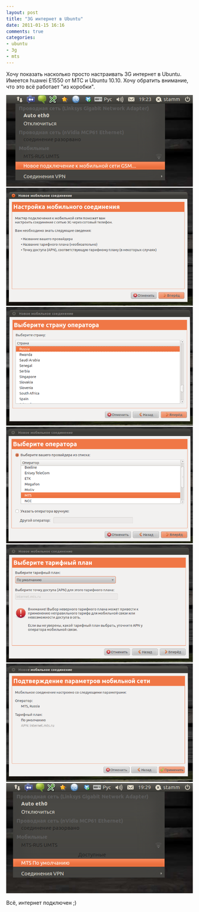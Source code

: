 ```yaml
---
layout: post
title: "3G интернет в Ubuntu"
date: 2011-01-15 16:16
comments: true
categories: 
- ubuntu
- 3g
- mts
---
```


Хочу показать насколько просто настраивать 3G интернет в Ubuntu. Имеется huawei E1550 от МТС и Ubuntu 10.10. Хочу обратить внимание, что это всё работает "из коробки".

![3g-internet-in-ubuntu](/images/3g-internet-in-ubuntu/3g-1.png)
![3g-internet-in-ubuntu](/images/3g-internet-in-ubuntu/3g-2.png)
![3g-internet-in-ubuntu](/images/3g-internet-in-ubuntu/3g-3.png)
![3g-internet-in-ubuntu](/images/3g-internet-in-ubuntu/3g-4.png)
![3g-internet-in-ubuntu](/images/3g-internet-in-ubuntu/3g-5.png)
![3g-internet-in-ubuntu](/images/3g-internet-in-ubuntu/3g-6.png)
![3g-internet-in-ubuntu](/images/3g-internet-in-ubuntu/3g-7.png)


Всё, интернет подключен ;)